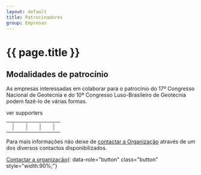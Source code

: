 ```yaml
---
layout: default
title: Patrocinadores
group: Empresas
---
```


# {{ page.title }}

## Modalidades de patrocínio

As empresas interessadas em colaborar para o patrocínio do 17º Congresso Nacional de Geotecnia e do
10º Congresso Luso-Brasileiro de Geotecnia podem fazê-lo de várias formas.

ver supporters

<table class="table">
  <tbody>
    <tr>
  <td align="center"> <img src="{{site.baseurl}}/images/sponsors/sponsors_types_platina.png" style="width:40%" title="" alt=""> </td>
  <td align="center"> <img src="{{site.baseurl}}/images/sponsors/sponsors_types_ouro.png" style="width:38%" title="" alt=""> </td>
  <td align="center"> <img src="{{site.baseurl}}/images/sponsors/sponsors_types_prata.png" style="width:36%" title="" alt=""> </td>
  <td align="center"> <img src="{{site.baseurl}}/images/sponsors/sponsors_types_bronze.png" style="width:34%" title="" alt=""> </td>
  </tr>
    </tbody>
</table>


Para mais informações não deixe de [contactar a Organização](contacts.html) através de um dos diversos contactos
disponibilizados. 

 [Contactar a organização](contacts.html){: data-role="button" class="button" style="width:90%;"}

